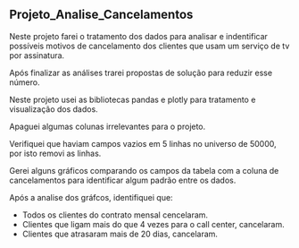 ## Projeto_Analise_Cancelamentos

Neste projeto farei o tratamento dos dados para analisar e indentificar possíveis motivos de cancelamento dos clientes que usam um serviço de tv por assinatura.

Após finalizar as análises trarei propostas de solução para reduzir esse número.

Neste projeto usei as bibliotecas pandas e plotly para tratamento e visualização dos dados.

Apaguei algumas colunas irrelevantes para o projeto.

Verifiquei que haviam campos vazios em 5 linhas no universo de 50000, por isto removi as linhas. 

Gerei alguns gráficos comparando os campos da tabela com a coluna de cancelamentos para identificar algum padrão entre os dados. 

Após a analise dos gráfcos, identifiquei que:
- Todos os clientes do contrato mensal cencelaram.
- Clientes que ligam mais do que 4 vezes para o call center, cancelaram.
- Clientes que atrasaram mais de 20 dias, cancelaram.
